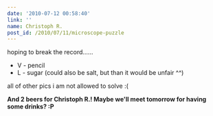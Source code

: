 ```yaml
---
date: '2010-07-12 00:58:40'
link: ''
name: Christoph R.
post_id: /2010/07/11/microscope-puzzle
---
```


hoping to break the record......

* V - pencil
* L - sugar (could also be salt, but than it would be unfair ^^)

all of other pics i am not allowed to solve :(

<strong>And 2 beers for Christoph R.! Maybe we'll meet tomorrow for having some drinks? :P</strong>
